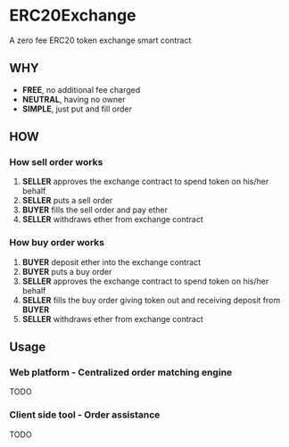 # ERC20Exchange
A zero fee ERC20 token exchange smart contract

## WHY
* **FREE**, no additional fee charged
* **NEUTRAL**, having no owner
* **SIMPLE**, just put and fill order

## HOW

### How sell order works
1. **SELLER** approves the exchange contract to spend token on his/her behalf
2. **SELLER** puts a sell order
3. **BUYER** fills the sell order and pay ether
4. **SELLER** withdraws ether from exchange contract

### How buy order works
1. **BUYER** deposit ether into the exchange contract
2. **BUYER** puts a buy order
3. **SELLER** approves the exchange contract to spend token on his/her behalf
4. **SELLER** fills the buy order giving token out and receiving deposit from **BUYER**
5. **SELLER** withdraws ether from exchange contract

## Usage
### Web platform - Centralized order matching engine
TODO
### Client side tool - Order assistance 
TODO
